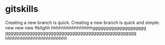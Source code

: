 # gitskills
Creating a new branch is quick.
Creating a new branch is quick and simple.
new new new 
ftkllghh hhhhhhhhhhhhhhhhgggggggggggggggggggg
ggggggggggggggggggggggggggggggggggggggggggggggggg
hhhhhhhhhhhhhhhhhhhhhhhh